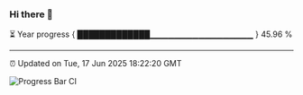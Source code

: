 ### Hi there 👋

⏳ Year progress { █████████████▁▁▁▁▁▁▁▁▁▁▁▁▁▁▁▁▁ } 45.96 %

---

⏰ Updated on Tue, 17 Jun 2025 18:22:20 GMT

![Progress Bar CI](https://github.com/liununu/liununu/workflows/Progress%20Bar%20CI/badge.svg)
